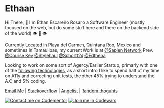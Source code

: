 # Ethaan

Hi There, 🖖 I'm Ethan Escareño Rosano a Software Engineer (mostly focused on the web, but do some stuff here and there on the backend side of the world) 👁️ 👅 👁️


Currently Located in Playa del Carmen, Quintana Roo, Mexico and sometimes in Tamaulipas, my current Work is at [@Sapien Network](https://www.sapien.network/) Prev. [@Course Key](https://coursekey.com/) [@Stylehaul](https://angel.co/company/stylehaul) [@Schortt24](https://www.schrott24.de/) [@Edthena](https://www.edthena.com/)


Looking to work on some sort of Agency/Earlier Startup, primarly with one of the [following technologies](https://github.com/Ethaan?tab=stars), as a short intro I like to spend half of my time on A11y and correcting unit tests, the other 45% trying to understand the A.C and 5% coding.


[Email Me](mailto:ethan.rosanoo@gmail.com) | [Stackoverflow](https://stackoverflow.com/users/3961546/ethaan) | [Angelist](https://angel.co/u/ethaan) | [Random thoguhts](https://ethaan.js.org/)

[![Contact me on Codementor](https://www.codementor.io/m-badges/ethaan/im-a-cm-b.svg)](https://www.codementor.io/@ethaan?refer=badge)
[![Join me in Codewars](https://www.codewars.com/users/Ethaan/badges/large)](https://www.codewars.com/users/Ethaan)

